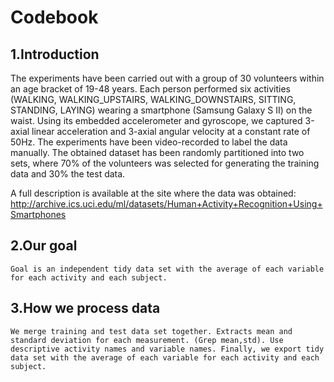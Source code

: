 Codebook
==============================================================

## 1.Introduction
The experiments have been carried out with a group of 30 volunteers within an age bracket of 19-48 years. Each person performed six activities (WALKING, WALKING_UPSTAIRS, WALKING_DOWNSTAIRS, SITTING, STANDING, LAYING) wearing a smartphone (Samsung Galaxy S II) on the waist. Using its embedded accelerometer and gyroscope, we captured 3-axial linear acceleration and 3-axial angular velocity at a constant rate of 50Hz. The experiments have been video-recorded to label the data manually. The obtained dataset has been randomly partitioned into two sets, where 70% of the volunteers was selected for generating the training data and 30% the test data. 

 A full description is available at the site where the data was obtained: 
http://archive.ics.uci.edu/ml/datasets/Human+Activity+Recognition+Using+Smartphones 

## 2.Our goal
	Goal is an independent tidy data set with the average of each variable for each activity and each subject.

## 3.How we process data
	We merge training and test data set together. Extracts mean and standard deviation for each measurement. (Grep mean,std). Use descriptive activity names and variable names. Finally, we export tidy data set with the average of each variable for each activity and each subject.

